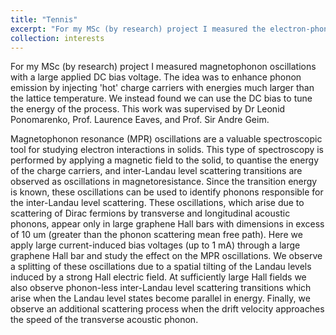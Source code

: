 ```yaml
---
title: "Tennis"
excerpt: "For my MSc (by research) project I measured the electron-phonon interaction in graphene spectroscopically, using electrical transport measurements. This work was supervised by Dr Leonid Ponomarenko, Prof. Laurence Eaves, and Prof. Sir Andre Geim."
collection: interests
---
```

For my MSc (by research) project I measured magnetophonon oscillations with a large applied DC bias voltage. The idea was to enhance phonon emission by injecting 'hot' charge carriers with energies much larger than the lattice temperature. We instead found we can use the DC bias to tune the energy of the process. This work was supervised by Dr Leonid Ponomarenko, Prof. Laurence Eaves, and Prof. Sir Andre Geim.

Magnetophonon resonance (MPR) oscillations are a valuable spectroscopic tool for studying electron interactions in solids. This type of spectroscopy is performed by applying a magnetic field to the solid, to quantise the energy of the charge carriers, and inter-Landau level scattering transitions are observed as oscillations in magnetoresistance. Since the transition energy is known, these oscillations can be used to identify phonons responsible for the inter-Landau level scattering. These oscillations, which arise due to scattering of Dirac fermions by transverse and longitudinal acoustic phonons, appear only in large graphene Hall bars with dimensions in excess of 10 um (greater than the phonon scattering mean free path). Here we apply large current-induced bias voltages (up to 1 mA) through a large graphene Hall bar and study the effect on the MPR oscillations. We observe a splitting of these oscillations due to a spatial tilting of the Landau levels induced by a strong Hall electric field. At sufficiently large Hall fields we also observe phonon-less inter-Landau level scattering transitions which arise when the Landau level states become parallel in energy. Finally, we observe an additional scattering process when the drift velocity approaches the speed of the transverse acoustic phonon.


